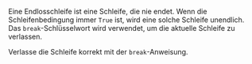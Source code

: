 Eine Endlosschleife ist eine Schleife,
die nie endet. Wenn die
Schleifenbedingung immer `True` ist,
wird eine solche Schleife unendlich.
Das `break`-Schlüsselwort wird
verwendet, um die aktuelle Schleife
zu verlassen.

Verlasse die Schleife korrekt
mit der `break`-Anweisung.
